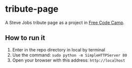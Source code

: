 # tribute-page
A Steve Jobs tribute page as a project in [Free Code Camp](http://www.freecodecamp.com/challenges/build-a-tribute-page).

## How to run it
1. Enter in the repo directory in local by terminal
2. Use the command: `sudo python -m SimpleHTTPServer 80`
3. Open your browser with this address: `http://localhost`
